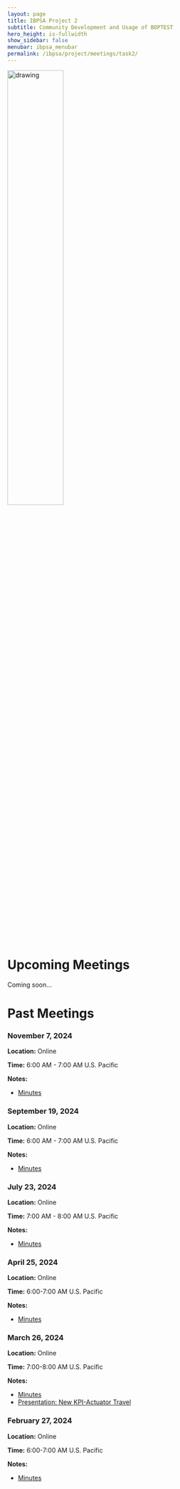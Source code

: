 ```yaml
---
layout: page
title: IBPSA Project 2
subtitle: Community Development and Usage of BOPTEST
hero_height: is-fullwidth
show_sidebar: false
menubar: ibpsa_menubar
permalink: /ibpsa/project/meetings/task2/
---
```


<img src="../../../../images/project2logo.png" alt="drawing" width="50%"/>

# Upcoming Meetings

Coming soon...

# Past Meetings

### November 7, 2024

**Location:** Online

**Time:** 6:00 AM - 7:00 AM U.S. Pacific

**Notes:**

- [Minutes](/ibpsa_project/meetings/task2/20241107_Progress/20241107_IBPSA-BOPTEST_Task2_Minutes.pdf)

### September 19, 2024

**Location:** Online

**Time:** 6:00 AM - 7:00 AM U.S. Pacific

**Notes:**

- [Minutes](/ibpsa_project/meetings/task2/20240919_Progress/20240919_IBPSA-BOPTEST_Task2_Minutes.pdf)

### July 23, 2024

**Location:** Online

**Time:** 7:00 AM - 8:00 AM U.S. Pacific

**Notes:**

- [Minutes](/ibpsa_project/meetings/task2/20240723_Progress/20240723_IBPSA-BOPTEST_Task2_Minutes.pdf)

### April 25, 2024

**Location:** Online

**Time:** 6:00-7:00 AM U.S. Pacific

**Notes:**

- [Minutes](/ibpsa_project/meetings/task2/20240425_Progress/20240425_IBPSA-BOPTEST_Task2_Minutes.pdf)

### March 26, 2024

**Location:** Online

**Time:** 7:00-8:00 AM U.S. Pacific

**Notes:**

- [Minutes](/ibpsa_project/meetings/task2/20240326_Progress/20240326_IBPSA-BOPTEST_Task2_Minutes.pdf)
- [Presentation: New KPI-Actuator Travel](/ibpsa_project/meetings/task2/20240326_Progress/NewKPI-ActuatorTravel.pdf)

### February 27, 2024

**Location:** Online

**Time:** 6:00-7:00 AM U.S. Pacific

**Notes:**

- [Minutes](/ibpsa_project/meetings/task2/20240227_Progress/20240227_IBPSA-BOPTEST_Task2_minutes.pdf)
